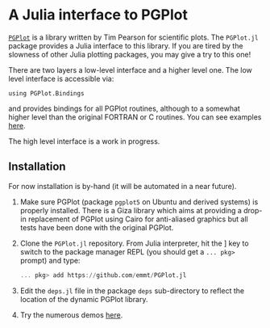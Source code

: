 # A Julia interface to PGPlot


[`PGPlot`](http://www.astro.caltech.edu/~tjp/pgplot/) is a library written by
Tim Pearson for scientific plots.  The `PGPlot.jl` package provides a Julia
interface to this library.
If you are tired by the slowness of other Julia plotting packages, you may give
a try to this one!

There are two layers a low-level interface and a higher level one.  The low
level interface is accessible via:

```using
using PGPlot.Bindings
```

and provides bindings for all PGPlot routines, although to a somewhat higher
level than the original FORTRAN or C routines.  You can see examples
[here](test/demo.jl).


The high level interface is a work in progress.


## Installation

For now installation is by-hand (it will be automated in a near future).

1. Make sure PGPlot (package `pgplot5` on Ubuntu and derived systems) is
   properly installed.  There is a Giza library which aims at providing a
   drop-in replacement of PGPlot using Cairo for anti-aliased graphics but all
   tests have been done with the original PGPlot.

2. Clone the `PGPlot.jl` repository.  From Julia interpreter, hit the ] key to
   switch to the package manager REPL (you should get a `... pkg>` prompt) and
   type:

   ```julia
   ... pkg> add https://github.com/emmt/PGPlot.jl
   ```

3. Edit the `deps.jl` file in the package `deps` sub-directory to reflect the
   location of the dynamic PGPlot library.

4. Try the numerous demos [here](test/demo.jl).
